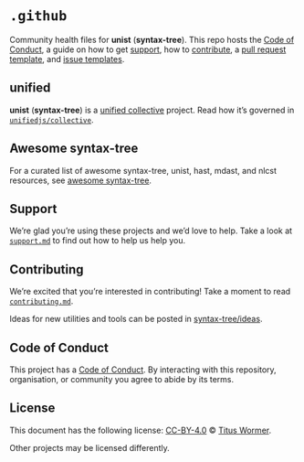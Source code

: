 # `.github`

Community health files for **unist** (**syntax-tree**).
This repo hosts the [Code of Conduct][coc], a guide on how to get [support][],
how to [contribute][], a [pull request template][pr], and [issue
templates][issue].

## unified

**unist** (**syntax-tree**) is a [unified collective][unified] project.
Read how it’s governed in [`unifiedjs/collective`][collective].

## Awesome syntax-tree

For a curated list of awesome syntax-tree, unist, hast, mdast, and nlcst
resources, see [awesome syntax-tree][awesome].

## Support

We’re glad you’re using these projects and we’d love to help.
Take a look at [`support.md`][support] to find out how to help us help you.

## Contributing

We’re excited that you’re interested in contributing!
Take a moment to read [`contributing.md`][contribute].

Ideas for new utilities and tools can be posted in [syntax-tree/ideas][ideas].

## Code of Conduct

This project has a [Code of Conduct][coc].
By interacting with this repository, organisation, or community you agree to
abide by its terms.

## License

This document has the following license:
[CC-BY-4.0][license] © [Titus Wormer][author].

Other projects may be licensed differently.

<!-- Definitions -->

[license]: https://creativecommons.org/licenses/by/4.0/

[author]: http://wooorm.com

[coc]: code-of-conduct.md

[contribute]: contributing.md

[support]: support.md

[awesome]: https://github.com/syntax-tree/awesome-syntax-tree

[ideas]: https://github.com/syntax-tree/ideas

[pr]: .github/pull-request-template.md

[issue]: .github/ISSUE_TEMPLATE

[unified]: https://github.com/unifiedjs

[collective]: https://github.com/unifiedjs/collective
